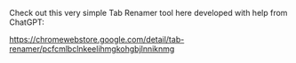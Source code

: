 Check out this very simple Tab Renamer tool here developed with help from ChatGPT:

https://chromewebstore.google.com/detail/tab-renamer/pcfcmlbclnkeelihmgkohgbjlnniknmg
